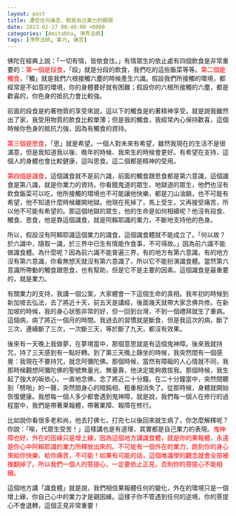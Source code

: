```yaml
---
layout: post
title: 遭受任何痛苦，都是自己業力的顯現
date: 2023-02-27 00:49:00 +0800
categories: [Amitabha, 淨界法師]
tags: [淨界法師, 業力, 痛苦]
---
```


佛陀在經典上說：「一切有情，皆依食住。」有情眾生的依止處有四個飲食是非常重要的：<span style="color: red">第一個是段食</span>，「段」就是分段的飲食，我們吃的這些飯菜等等。<span style="color: red">第二個是觸食</span>，「觸」就是我們六根接觸六塵的時候產生六識。假設我們所接觸的環境，都經常是不如意的環境，你的身體要好就有困難；假設你的六根所接觸的六塵，都是歡喜的，你色身的抵抗力會比較強。

前面的段食是約著物質的享受來說，這以下的觸食是約著精神享受。就是說我雖然出了家，我受用物質的飲食比較單薄；但是我的觸食，我經常內心保持歡喜，這個時候你色身的抵抗力強，因為有觸食的資持。

<span style="color: red">第三個是思食</span>，「思」就是希望。一個人對未來有希望，雖然我現在的生活不是很滿意，但是我知道我以後、晚年的時候、我來生的時候會更好。有希望在支持，這個人的身體也會比較健康，這叫思食。這二個都是精神的受用。

<span style="color: red">第四個是識食</span>，這個識食就不是前六識，前面的觸食跟思食都是第六意識，這個識食是第八識，就是你業力的資持。你看餓鬼道的眾生、地獄道的眾生，他們也沒有飲食飯菜可以吃，他所接觸的環境也不可能讓他快樂，都是刀山油鍋，也不可能有希望，他不知道什麼時候離開地獄。他現在死掉了，馬上受生，又再接受痛苦，所以他不可能有希望的。那這個地獄的眾生，他的生命是如何相續呢？他沒有段食、觸食、思食，他是靠這個識食，就是阿賴耶識的業力，不斷地支持他的色身。

所以，假設沒有阿賴耶識這個業力的識食，這個識食體就不能成立了。「何以故？於六識中，隨取一識，於三界中已生有情能作食事，不可得故。」因為前六識不能做識食體。為什麼呢？因為前六識不能普遍三界，有的地方有第六意識，有的地方沒有第六意識，你看無想天就沒有第六意識了，所以它不能扮演識食體。當然第六意識所帶動的觸食跟思食，也有幫助，但是它不是主要的因素。這個識食是最重要的，就是業力。

有關業力的支持，我講一個公案，大家體會一下這個生命的真相。我年初的時候到新加坡去弘法，去了將近十天，前五天是講經，後面幾天就帶大家念佛共修。在新加坡的時候，我的身心狀態非常的好，但一回到台灣，不到一個禮拜就生了重病。這個病，病了將近一個月的時間。我過去的習慣就是斷食，但是我這次的病，斷了三次，連續斷了三次，一次斷三天，等於斷了九天，都沒有效果。

後來有一天晚上我做夢，在夢境當中，那個意思就是有這個鬼神障。後來我就持咒，持了三天感到有一點好轉。到了第三天晚上靜坐的時候，我突然間有一個感覺：我現在不要持咒，就念阿彌陀佛。那個時候，當然有障礙的人心情就不同，我那時候觀想阿彌陀佛的聖號無量光、無量壽，他決定能夠救拔我。那個時候，我生起了強大的皈依心，一直地念佛，念了將近二十分鐘。在二十分鐘當中，突然間聽到「劈啪」的一聲，突然間身心的暗鈍相、粗重相消失了。從那時候，身體就開始恢復健康。我想每一個人多少都會遇到鬼神障，就是說，我們每一個人在修行的過程當中，我們是帶著果報體，帶著業障、報障在修行。

比如說你看很多老和尚，他去打佛七，打完七以後回來就生病了，你怎麼解釋呢？你說：「唉，代眾生受苦！」這樣講也是有道理，其實都是自己業力的表現。<span style="color: red">鬼神障也好，外在的因緣只是增上緣，因為這個地方講識食體，就是你的果報體，永遠是你心中阿賴耶識的業力所釋放出來的。不可能有一個外在的業力，跑到你的身心來給你快樂、給你痛苦，不可能！如果有可能的話，這個唯識學的觀念就會全部被推翻掉了。所以我們一個人的菩提心，一定要依止正見，否則你的菩提心不能相續。</span>

這個地方講「識食體」就是說，我們相信果報體任何的變化，外在的環境只是一個增上緣，你自己心中的業力才是親因緣。這樣子你不管遇到任何的逆境，你的菩提心不會退轉，這個正見非常重要！